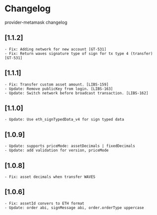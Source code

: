 # Changelog

provider-metamask changelog

## [1.1.2]
	- Fix: Adding network for new account [GT-531]
	- Fix: Return waves signature type of sign for tx type 4 (transfer) [GT-531]

## [1.1.1]
	- Fix: Transfer custom asset amount. [LIBS-159]
	- Update: Remove publicKey from login. [LIBS-163]
	- Update: Switch network before broadcast transaction. [LIBS-162]

## [1.1.0]
	- Update: Use eth_signTypedData_v4 for sign typed data

## [1.0.9]
	- Update: supports priceMode: assetDecimals | fixedDecimals
	- Update: add validation for version, priceMode

## [1.0.8]
	- Fix: asset decimals when transfer WAVES

## [1.0.6]
	- Fix: assetId convers to ETH format
	- Update: order abi, signMessage abi, order.orderType uppercase
